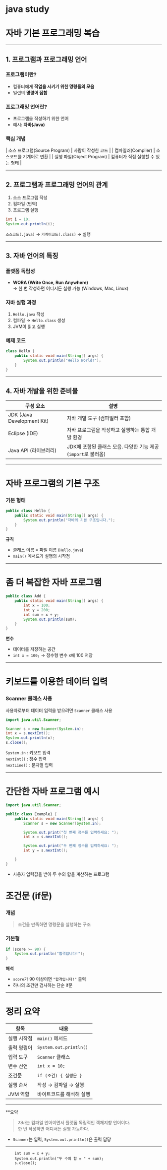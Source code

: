 # java study
#  자바 기본 프로그래밍 복습

---

##  1. 프로그램과 프로그래밍 언어

### 프로그램이란?
- 컴퓨터에게 **작업을 시키기 위한 명령들의 모음**
- 일련의 **명령어 집합**

### 프로그래밍 언어란?
- 프로그램을 작성하기 위한 언어  
- 예시: **자바(Java)**

### 핵심 개념
| 소스 프로그램(Source Program) | 사람이 작성한 코드 |
| 컴파일러(Compiler) | 소스코드를 기계어로 변환 |
| 실행 파일(Object Program) | 컴퓨터가 직접 실행할 수 있는 형태 |

---------------------------------------

##  2. 프로그램과 프로그래밍 언어의 관계

1. 소스 프로그램 작성
2. 컴파일 (번역)
3. 프로그램 실행

```java
int i = 10;
System.out.println(i);
```

 `소스코드(.java)` → `기계어코드(.class)` → 실행

---------------------------------------

##  3. 자바 언어의 특징

###  플랫폼 독립성
- **WORA (Write Once, Run Anywhere)**  
  → 한 번 작성하면 어디서든 실행 가능 (Windows, Mac, Linux)

###  자바 실행 과정
1. `Hello.java` 작성  
2. 컴파일 → `Hello.class` 생성  
3. JVM이 읽고 실행

###  예제 코드
```java
class Hello {
    public static void main(String[] args) {
        System.out.println("Hello World!");
    }
}
```

---

##  4. 자바 개발을 위한 준비물

| 구성 요소 | 설명 |
|------------|------|
| JDK (Java Development Kit) | 자바 개발 도구 (컴파일러 포함) |
| Eclipse (IDE) | 자바 프로그램을 작성하고 실행하는 통합 개발 환경 |
| Java API (라이브러리) | JDK에 포함된 클래스 모음. 다양한 기능 제공 (`import`로 불러옴) |

---

#  자바 프로그램의 기본 구조

###  기본 형태
```java
public class Hello {
    public static void main(String[] args) {
        System.out.println("자바의 기본 구조입니다.");
    }
}
```

 **규칙**
- 클래스 이름 = 파일 이름 (`Hello.java`)
- `main()` 메서드가 실행의 시작점

---

#  좀 더 복잡한 자바 프로그램
```java
public class Add {
    public static void main(String[] args) {
        int x = 100;
        int y = 200;
        int sum = x + y;
        System.out.println(sum);
    }
}
```

 **변수**  
- 데이터를 저장하는 공간  
- `int x = 100;` → 정수형 변수 x에 100 저장  

---

#  키보드를 이용한 데이터 입력

###  Scanner 클래스 사용
사용자로부터 데이터 입력을 받으려면 `Scanner` 클래스 사용

```java
import java.util.Scanner;

Scanner s = new Scanner(System.in);
int x = s.nextInt();
System.out.println(x);
s.close();
```

 `System.in` : 키보드 입력  
 `nextInt()` : 정수 입력  
 `nextLine()` : 문자열 입력  

---
#  간단한 자바 프로그램 예시

```java
import java.util.Scanner;

public class Example1 {
    public static void main(String[] args) {
        Scanner s = new Scanner(System.in);

        System.out.print("첫 번째 정수를 입력하세요: ");
        int x = s.nextInt();

        System.out.print("두 번째 정수를 입력하세요: ");
        int y = s.nextInt();

    }
}
```

- 사용자 입력값을 받아 두 수의 합을 계산하는 프로그램  

#  조건문 (if문)

###  개념
> 조건을 만족하면 명령문을 실행하는 구조

###  기본형
```java
if (score >= 90) {
    System.out.println("합격입니다!");
}
```

 **해석**  
- `score`가 90 이상이면 `"합격입니다!"` 출력  
- 하나의 조건만 검사하는 단순 if문

---

#  정리 요약

| 항목 | 내용 |
|------|------|
| 실행 시작점 | `main()` 메서드 |
| 출력 명령어 | `System.out.println()` |
| 입력 도구 | `Scanner` 클래스 |
| 변수 선언 | `int x = 10;` |
| 조건문 | `if (조건) { 실행문 }` |
| 실행 순서 | 작성 → 컴파일 → 실행 |
| JVM 역할 | 바이트코드를 해석해 실행 |

---

 **요약
> 자바는 컴파일 언어이면서 플랫폼 독립적인 객체지향 언어이다.  
> 한 번 작성하면 어디서든 실행 가능하다. 
- `Scanner`는 입력, `System.out.println()`은 출력 담당  

---
        int sum = x + y;
        System.out.println("두 수의 합 = " + sum);
        s.close();

